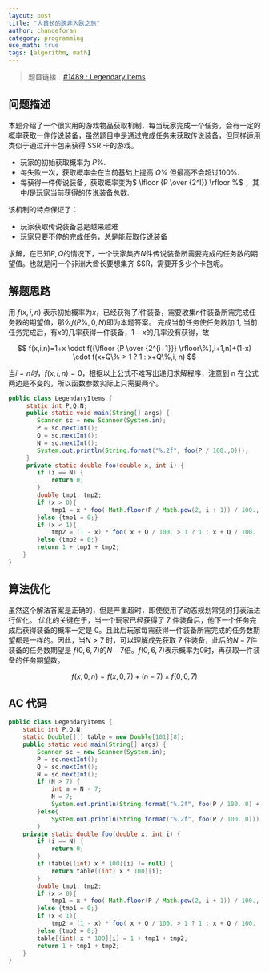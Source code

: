 ```yaml
---
layout: post
title: "大酋长的脱非入欧之旅"
author: changeforan
category: programming
use_math: true
tags: [algorithm, math]
---
```


> 题目链接：[#1489 : Legendary Items](http://hihocoder.com/problemset/problem/1489)

## 问题描述

本题介绍了一个很实用的游戏物品获取机制，每当玩家完成一个任务，会有一定的概率获取一件传说装备，虽然题目中是通过完成任务来获取传说装备，但同样适用类似于通过开卡包来获得 SSR 卡的游戏。
- 玩家的初始获取概率为 $P\%$.
- 每失败一次，获取概率会在当前基础上提高 $Q\%$ 但最高不会超过$100\%$.
- 每获得一件传说装备，获取概率变为$ \lfloor {P \over {2^I}} \rfloor \%$ ，其中$I$是玩家当前获得的传说装备总数.

该机制的特点保证了：
- 玩家获取传说装备总是越来越难
- 玩家只要不停的完成任务，总是能获取传说装备

求解，在已知$P, Q$的情况下，一个玩家集齐$N$件传说装备所需要完成的任务数的期望值。也就是问一个非洲大酋长要想集齐 SSR，需要开多少个卡包呢。


<!--more-->


## 解题思路

用 $f(x,i,n)$ 表示初始概率为$x$，已经获得了$i$件装备，需要收集$n$件装备所需完成任务数的期望值，那么$f(P\%,0,N)$即为本题答案。
完成当前任务使任务数加 1, 当前任务完成后，有$x$的几率获得一件装备，$1-x$的几率没有获得，故

$$
f(x,i,n)=1+x \cdot f({\lfloor  {P \over {2^{i+1}}} \rfloor\%},i+1,n)+(1-x) \cdot f(x+Q\% > 1 ? 1 : x+Q\%,i, n) 
$$

当$i=n 时，f(x,i,n)=0$，根据以上公式不难写出递归求解程序，注意到 n 在公式两边是不变的，所以函数参数实际上只需要两个。

```java
public class LegendaryItems {
	 static int P,Q,N;
	 public static void main(String[] args) {
		Scanner sc = new Scanner(System.in);
		P = sc.nextInt();
		Q = sc.nextInt();
		N = sc.nextInt();
		System.out.println(String.format("%.2f", foo(P / 100.,0)));
	 }
	 private static double foo(double x, int i) {
		if (i == N) {
			return 0;
		}
		double tmp1, tmp2;
		if (x > 0){
			tmp1 = x * foo( Math.floor(P / Math.pow(2, i + 1)) / 100., i + 1);
		}else {tmp1 = 0;}
		if (x < 1){
			tmp2 = (1 - x) * foo( x + Q / 100. > 1 ? 1 : x + Q / 100. , i);
		}else {tmp2 = 0;}
		return 1 + tmp1 + tmp2;
	}
}
```

## 算法优化
虽然这个解法答案是正确的，但是严重超时，即使使用了动态规划常见的打表法进行优化。
优化的关键在于，当一个玩家已经获得了 7 件装备后，他下一个任务完成后获得装备的概率一定是 0。且此后玩家每需获得一件装备所需完成的任务数期望都是一样的。因此，当$N > 7$ 时，可以理解成先获取 7 件装备，此后的$N-7$件装备的任务数期望是 $f(0,6,7)$的$N-7$倍。$f(0,6,7)$表示概率为0时，再获取一件装备的任务期望数。

$$
f(x,0,n)=f(x,0,7)+(n-7) \times f(0,6,7)
$$

## AC 代码

```java
public class LegendaryItems {
	static int P,Q,N;
	static Double[][] table = new Double[101][8];
	public static void main(String[] args) {
		Scanner sc = new Scanner(System.in);
		P = sc.nextInt();
		Q = sc.nextInt();
		N = sc.nextInt();
		if (N > 7) {
			int m = N - 7;
			N = 7;
			System.out.println(String.format("%.2f", foo(P / 100.,0) + m * foo(0, 6)));
		}else{
			System.out.println(String.format("%.2f", foo(P / 100.,0)));
		}
	private static double foo(double x, int i) {
		if (i == N) {
			return 0;
		}
		if (table[(int) x * 100][i] != null) {
			return table[(int) x * 100][i];
		}
		double tmp1, tmp2;
		if (x > 0){
			tmp1 = x * foo( Math.floor(P / Math.pow(2, i + 1)) / 100., i + 1);
		}else {tmp1 = 0;}
		if (x < 1){
			tmp2 = (1 - x) * foo( x + Q / 100. > 1 ? 1 : x + Q / 100. , i);
		}else {tmp2 = 0;}
		table[(int) x * 100][i] = 1 + tmp1 + tmp2;
		return 1 + tmp1 + tmp2;
	}
}

```
